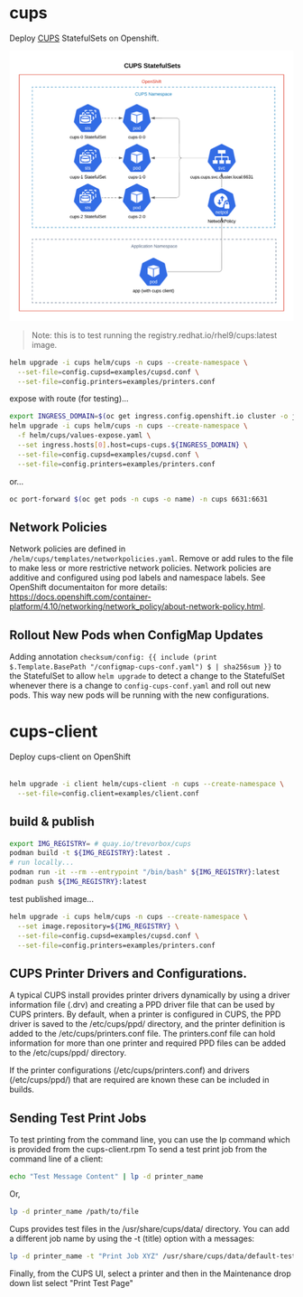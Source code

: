 # cups

Deploy [CUPS](https://en.wikipedia.org/wiki/CUPS) StatefulSets on Openshift.

![CUPS StatefulSet](./.pics/CUPS-StatefulSet.png)

> Note: this is to test running the registry.redhat.io/rhel9/cups:latest image.

```sh
helm upgrade -i cups helm/cups -n cups --create-namespace \
  --set-file=config.cupsd=examples/cupsd.conf \
  --set-file=config.printers=examples/printers.conf
```

expose with route (for testing)...

```sh
export INGRESS_DOMAIN=$(oc get ingress.config.openshift.io cluster -o jsonpath={.spec.domain})
helm upgrade -i cups helm/cups -n cups --create-namespace \
  -f helm/cups/values-expose.yaml \
  --set ingress.hosts[0].host=cups-cups.${INGRESS_DOMAIN} \
  --set-file=config.cupsd=examples/cupsd.conf \
  --set-file=config.printers=examples/printers.conf
```

or...

```sh
oc port-forward $(oc get pods -n cups -o name) -n cups 6631:6631
```

## Network Policies 
Network policies are defined in `/helm/cups/templates/networkpolicies.yaml`. Remove or add rules to the file to make less or more restrictive network policies. Network policies are additive and configured using pod labels and namespace labels. See OpenShift documentaiton for more details: https://docs.openshift.com/container-platform/4.10/networking/network_policy/about-network-policy.html. 

## Rollout New Pods when ConfigMap Updates

Adding annotation `checksum/config: {{ include (print $.Template.BasePath "/configmap-cups-conf.yaml") $ | sha256sum }}` to the StatefulSet to allow `helm upgrade` to detect a change to the StatefulSet whenever there is a change to `config-cups-conf.yaml` and roll out new pods.  This way new pods will be running with the new configurations.


# cups-client
Deploy cups-client on OpenShift

```sh

helm upgrade -i client helm/cups-client -n cups --create-namespace \
  --set-file=config.client=examples/client.conf

```

## build & publish

```sh
export IMG_REGISTRY= # quay.io/trevorbox/cups
podman build -t ${IMG_REGISTRY}:latest .
# run locally...
podman run -it --rm --entrypoint "/bin/bash" ${IMG_REGISTRY}:latest
podman push ${IMG_REGISTRY}:latest
```

test published image...

```sh
helm upgrade -i cups helm/cups -n cups --create-namespace \
  --set image.repository=${IMG_REGISTRY} \
  --set-file=config.cupsd=examples/cupsd.conf \
  --set-file=config.printers=examples/printers.conf
```

## CUPS Printer Drivers and Configurations.

A typical CUPS install provides printer drivers dynamically by using a driver information file (.drv) and creating a PPD driver file that can be used by CUPS printers. By default, when a printer is configured in CUPS, the PPD driver is saved to the /etc/cups/ppd/ directory, and the printer definition is added to the /etc/cups/printers.conf file. The printers.conf file can hold information for more than one printer and required PPD files can be added to the /etc/cups/ppd/ directory.

If the printer configurations (/etc/cups/printers.conf) and drivers (/etc/cups/ppd/) that are required are known these can be included in builds.

## Sending Test Print Jobs

To test printing from the command line, you can use the lp command which is provided from the cups-client.rpm
To send a test print job from the command line of a client:
```sh
echo "Test Message Content" | lp -d printer_name
```
Or,
```sh
lp -d printer_name /path/to/file
```

Cups provides test files in the /usr/share/cups/data/ directory.
You can add a different job name by using the -t (title) option with a messages:
```sh
lp -d printer_name -t "Print Job XYZ" /usr/share/cups/data/default-testpage.pdf
```

Finally, from the CUPS UI, select a printer and then in the Maintenance drop down list select "Print Test Page"